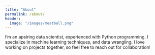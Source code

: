 ```yaml
---
title: "About"
permalink: /about/
header:
  image: "/images/meatball.png"
---
```


I’m an apsiring data scientist, experienced with Python programming. I specialize in machine learning techniques, and data wrangling. I love working on projects together, so feel free to reach out for collaboration!
